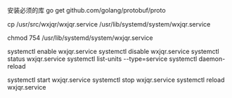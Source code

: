 安装必须的库
go get github.com/golang/protobuf/proto

cp /usr/src/wxjqr/wxjqr.service /usr/lib/systemd/system/wxjqr.service

chmod 754 /usr/lib/systemd/system/wxjqr.service

systemctl enable wxjqr.service
systemctl disable wxjqr.service
systemctl status wxjqr.service
systemctl list-units --type=service
systemctl daemon-reload

systemctl start wxjqr.service
systemctl stop wxjqr.service
systemctl reload wxjqr.service